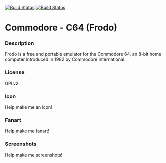 [![Build Status](https://travis-ci.org/kodi-game/game.libretro.frodo.svg?branch=master)](https://travis-ci.org/kodi-game/game.libretro.frodo)
[![Build Status](https://ci.appveyor.com/api/projects/status/github/kodi-game/game.libretro.frodo?svg=true)](https://ci.appveyor.com/project/kodi-game/game-libretro-frodo)

# Commodore - C64 (Frodo)

### Description

Frodo is a free and portable emulator for the Commodore 64, an 8-bit home computer introduced in 1982 by Commodore International.

### License

GPLv2

### Icon

Help make me an icon!

### Fanart

Help make me fanart!

### Screenshots

Help make me screenshots!
